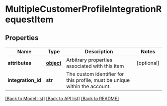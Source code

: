 # MultipleCustomerProfileIntegrationRequestItem


## Properties
Name | Type | Description | Notes
------------ | ------------- | ------------- | -------------
**attributes** | [**object**](.md) | Arbitrary properties associated with this item | [optional] 
**integration_id** | **str** | The custom identifier for this profile, must be unique within the account. | 

[[Back to Model list]](../README.md#documentation-for-models) [[Back to API list]](../README.md#documentation-for-api-endpoints) [[Back to README]](../README.md)


